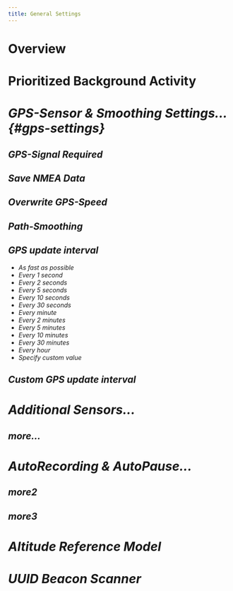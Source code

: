 ```yaml
---
title: General Settings
---
```

# Overview
# Prioritized Background Activity <i class="fa-solid fa-toggle-off">
# GPS-Sensor & Smoothing Settings... {#gps-settings}
## GPS-Signal Required <i class="fa-solid fa-toggle-off">
## Save NMEA Data <i class="fa-solid fa-toggle-off">
## Overwrite GPS-Speed <i class="fa-solid fa-toggle-off">
## Path-Smoothing
## GPS update interval
- As fast as possible
- Every 1 second
- Every 2 seconds
- Every 5 seconds
- Every 10 seconds
- Every 30 seconds
- Every minute
- Every 2 minutes
- Every 5 minutes
- Every 10 minutes
- Every 30 minutes
- Every hour
- Specify custom value

## Custom GPS update interval

# Additional Sensors...
## more...

# AutoRecording & AutoPause...
## more2
## more3

# Altitude Reference Model <i class="fa-solid fa-toggle-off">

# UUID Beacon Scanner <i class="fa-solid fa-toggle-off">
